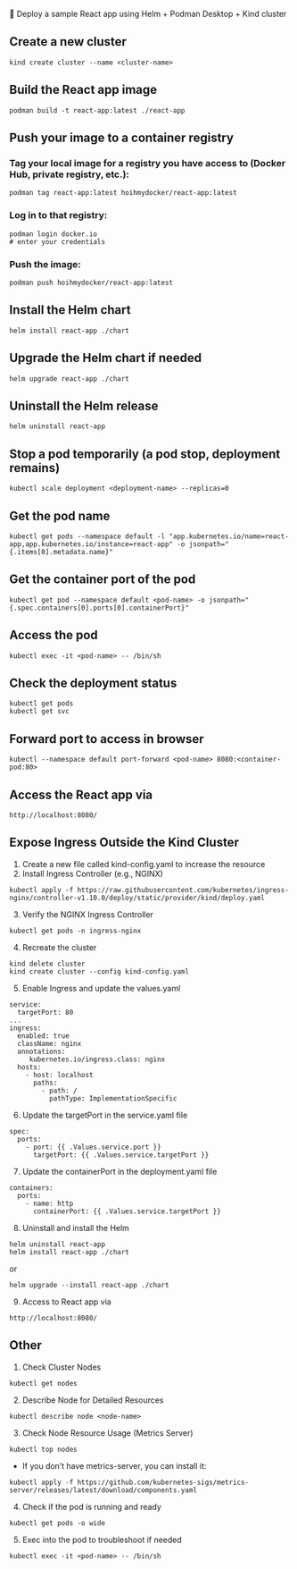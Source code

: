 🚀 Deploy a sample React app using Helm + Podman Desktop + Kind cluster

## Create a new cluster
```
kind create cluster --name <cluster-name>
```

## Build the React app image
```
podman build -t react-app:latest ./react-app
```

## Push your image to a container registry
### Tag your local image for a registry you have access to (Docker Hub, private registry, etc.):
```
podman tag react-app:latest hoihmydocker/react-app:latest
```

### Log in to that registry:
```
podman login docker.io
# enter your credentials
```

### Push the image:
```
podman push hoihmydocker/react-app:latest
```

## Install the Helm chart
```
helm install react-app ./chart
```

## Upgrade the Helm chart if needed
```
helm upgrade react-app ./chart
```

## Uninstall the Helm release
```
helm uninstall react-app
```

## Stop a pod temporarily (a pod stop, deployment remains)
```
kubectl scale deployment <deployment-name> --replicas=0
```

## Get the pod name
```
kubectl get pods --namespace default -l "app.kubernetes.io/name=react-app,app.kubernetes.io/instance=react-app" -o jsonpath="{.items[0].metadata.name}"
```

## Get the container port of the pod
```
kubectl get pod --namespace default <pod-name> -o jsonpath="{.spec.containers[0].ports[0].containerPort}"
```

## Access the pod
```
kubectl exec -it <pod-name> -- /bin/sh
```

## Check the deployment status
```
kubectl get pods
kubectl get svc
```

## Forward port to access in browser
```
kubectl --namespace default port-forward <pod-name> 8080:<container-pod:80>
```

## Access the React app via
```
http://localhost:8080/
```

## Expose Ingress Outside the Kind Cluster
1. Create a new file called kind-config.yaml to increase the resource
2. Install Ingress Controller (e.g., NGINX)
```aiignore
kubectl apply -f https://raw.githubusercontent.com/kubernetes/ingress-nginx/controller-v1.10.0/deploy/static/provider/kind/deploy.yaml
```
3. Verify the NGINX Ingress Controller
```
kubectl get pods -n ingress-nginx
```
4. Recreate the cluster
```
kind delete cluster
kind create cluster --config kind-config.yaml
```
5. Enable Ingress and update the values.yaml
```
service:
  targetPort: 80
...
ingress:
  enabled: true
  className: nginx
  annotations:
     kubernetes.io/ingress.class: nginx
  hosts:
    - host: localhost
      paths:
        - path: /
          pathType: ImplementationSpecific
```
6. Update the targetPort in the service.yaml file
```
spec:
  ports:
    - port: {{ .Values.service.port }}
      targetPort: {{ .Values.service.targetPort }}
```
7. Update the containerPort in the deployment.yaml file
```
containers:
  ports:
    - name: http
      containerPort: {{ .Values.service.targetPort }}
```
8. Uninstall and install the Helm
```
helm uninstall react-app
helm install react-app ./chart
```
or
```
helm upgrade --install react-app ./chart
```
9. Access to React app via
```
http://localhost:8080/
```

## Other
1. Check Cluster Nodes
```
kubectl get nodes
```
2. Describe Node for Detailed Resources
```
kubectl describe node <node-name>
```
3. Check Node Resource Usage (Metrics Server)
```
kubectl top nodes
```
- If you don’t have metrics-server, you can install it:
```
kubectl apply -f https://github.com/kubernetes-sigs/metrics-server/releases/latest/download/components.yaml
```
4. Check if the pod is running and ready
```
kubectl get pods -o wide
```
5. Exec into the pod to troubleshoot if needed
```
kubectl exec -it <pod-name> -- /bin/sh
```

